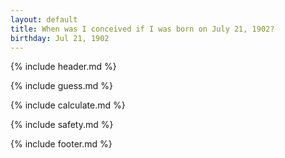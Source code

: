 ```yaml
---
layout: default
title: When was I conceived if I was born on July 21, 1902?
birthday: Jul 21, 1902
---
```


{% include header.md %}

{% include guess.md %}

{% include calculate.md %}

{% include safety.md %}

{% include footer.md %}



